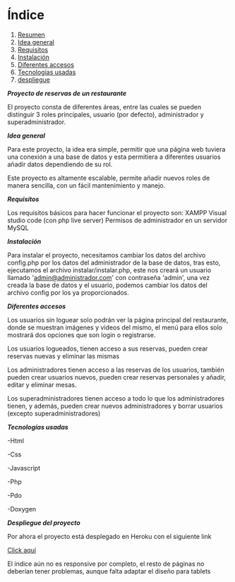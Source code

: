 # Índice
1. [Resumen](#Resumen)
2. [Idea general](#Idea)
3. [Requisitos](#Requisitos)
4. [Instalación](#Instalacion)
5. [Diferentes accesos](#Accesos)
6. [Tecnologías usadas](#Tecnologias)
7. [despliegue](#Despliegue)


***Proyecto de reservas de un restaurante***<a name="Resumen"></a>

El proyecto consta de diferentes áreas, entre las cuales se pueden distinguir 3 roles principales, usuario (por defecto), administrador y superadministrador.

***Idea general***<a name="Idea"></a>

Para este proyecto, la idea era simple, permitir que una página web tuviera una conexión a una base de datos y esta permitiera a diferentes usuarios añadir datos dependiendo de su rol.

Este proyecto es altamente escalable, permite añadir nuevos roles de manera sencilla, con un fácil mantenimiento y manejo.

***Requisitos***<a name="Requisitos"></a>

Los requisitos básicos para hacer funcionar el proyecto son:
XAMPP
Visual studio code (con php live server)
Permisos de administrador en un servidor MySQL

***Instalación***<a name="Instalacion"></a>

Para instalar el proyecto, necesitamos cambiar los datos del archivo config.php por los datos del administrador de la base de datos, tras esto, ejecutamos el archivo instalar/instalar.php, este nos creará un usuario llamado 'admin@administrador.com' con contraseña 'admin', una vez creada la base de datos y el usuario, podemos cambiar los datos del archivo config por los ya proporcionados.

***Diferentes accesos***<a name="Accesos"></a>

Los usuarios sin loguear solo podrán ver la página principal del restaurante, donde se muestran imágenes y vídeos del mismo, el menú para ellos solo mostrará dos opciones que son login o registrarse.

Los usuarios logueados, tienen acceso a sus reservas, pueden crear reservas nuevas y eliminar las mismas

Los administradores tienen acceso a las reservas de los usuarios, también pueden crear usuarios nuevos, pueden crear reservas personales y añadir, editar y eliminar mesas.

Los superadministradores tienen acceso a todo lo que los administradores tienen, y además, pueden crear nuevos administradores y borrar usuarios (excepto superadministradores)

***Tecnologías usadas***<a name="Tecnologias"></a>

-Html

-Css

-Javascript

-Php

-Pdo

-Doxygen


***Despliegue del proyecto***<a name="Despliegue"></a>

Por ahora el proyecto está desplegado en Heroku con el siguiente link

<a href="https://proyecto-reserva-restaurante.herokuapp.com/index.php">Click aquí</a>

El índice aún no es responsive por completo, el resto de páginas no deberían tener problemas, aunque falta adaptar el diseño para tablets

